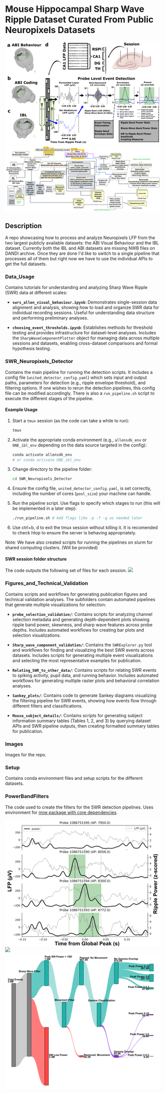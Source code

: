 # Mouse Hippocampal Sharp Wave Ripple Dataset Curated From Public Neuropixels Datasets

![](Images/figure_one_revised.png)
![](Images/SupplementalSWRDetectorWorkflow.png)

## Description
A repo showcasing how to process and analyze Neuropixels LFP from the two largest publicly available datasets: the ABI Visual Behaviour and the IBL dataset.  Currently both the IBL and ABI datasets are missing NWB files on DANDI archive.  Once they are done I'd like to switch to a single pipeline that processes all of them but right now we have to use the individual APIs to get the full datasets.

### Data_Usage

Contains tutorials for understanding and analyzing Sharp Wave Ripple (SWR) data at different scales:

- **`swrs_allen_visual_behaviour.ipynb`**: Demonstrates single-session data alignment and analysis, showing how to load and organize SWR data for individual recording sessions. Useful for understanding data structure and performing preliminary analyses.

- **`choosing_event_thresholds.ipynb`**: Establishes methods for threshold testing and provides infrastructure for dataset-level analyses. Includes the `SharpWaveComponentPlotter` object for managing data across multiple sessions and datasets, enabling cross-dataset comparisons and formal hypothesis testing.

### SWR_Neuropixels_Detector

Contains the main pipeline for running the detection scripts. It includes a config file (`united_detector_config.yaml`) which sets input and output paths, parameters for detection (e.g., ripple envelope threshold), and filtering options. If one wishes to rerun the detection pipelines, this config file can be modified accordingly. There is also a `run_pipeline.sh` script to execute the different stages of the pipeline.

#### Example Usage
1. Start a `tmux` session (as the code can take a while to run):
    ```bash
    tmux
    ```

2. Activate the appropriate conda environment (e.g., `allensdk_env` or `ONE_ibl_env` depending on the data source targeted in the config):
    ```bash
    conda activate allensdk_env 
    # or conda activate ONE_ibl_env
    ```

3. Change directory to the pipeline folder:
    ```bash
    cd SWR_Neuropixels_Detector
    ```

4. Ensure the config file, `united_detector_config.yaml`, is set correctly, including the number of cores (`pool_size`) your machine can handle.

5. Run the pipeline script. Use flags to specify which stages to run (this will be implemented in a later step):
    ```bash
    ./run_pipeline.sh # Add flags like -p -f -g as needed later
    ```

6.  Use ctrl+b, d to exit the tmux session without killing it. It is recomended to check htop to ensure the server is behaving appropriately.

Note:  We have also created scripts for running the pipelines on slurm for shared computing clusters.  (Will be provided)

#### SWR session folder structure

The code outputs the following set of files for each session.
![](Images/figure_3_SWR_Dataset_v3.png)

### Figures_and_Technical_Validation

Contains scripts and workflows for generating publication figures and technical validation analyses. The subfolders contain automated pipelines that generate multiple visualizations for selection:

- **`probe_selection_validation/`**: Contains scripts for analyzing channel selection metadata and generating depth-dependent plots showing ripple band power, skewness, and sharp wave features across probe depths. Includes automated workflows for creating bar plots and selection visualizations.

- **`Sharp_wave_component_validation/`**: Contains the `SWRExplorer.py` tool and workflows for finding and visualizing the best SWR events across datasets. Includes scripts for generating multiple event visualizations and selecting the most representative examples for publication.

- **`Relating_SWR_to_other_data/`**: Contains scripts for relating SWR events to spiking activity, pupil data, and running behavior. Includes automated workflows for generating multiple raster plots and behavioral correlation analyses.

- **`Sankey_plots/`**: Contains code to generate Sankey diagrams visualizing the filtering pipeline for SWR events, showing how events flow through different filters and classifications.

- **`Mouse_subject_details/`**: Contains scripts for generating subject information summary tables (Tables 1, 2, and 3) by querying dataset APIs and SWR pipeline outputs, then creating formatted summary tables for publication.



### Images

Images for the repo.


### Setup

Contains conda environment files and setup scripts for the different datasets.

### PowerBandFilters

The code used to create the filters for the SWR detection pipelines.  Uses environment for [mne package with core dependencies](https://mne.tools/stable/install/manual_install.html#installing-mne-python-with-core-dependencies).

![](Images/Figure4_version2_global_event_4_session_1086410738_id_2250.png)
![](Images/Figure_5_MI_selection.png)
![](Images/v2_real_data_filtering_sankey.png)
